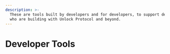 ```yaml
---
description: >-
  These are tools built by developers and for developers, to support developers
  who are building with Unlock Protocol and beyond.
---
```


# Developer Tools

